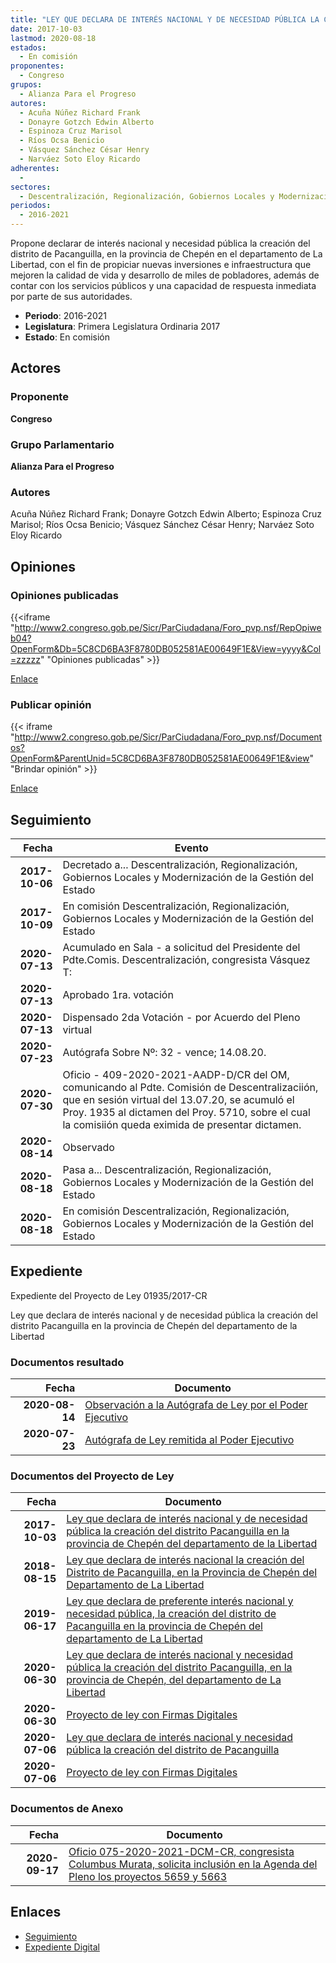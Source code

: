 ```yaml
---
title: "LEY QUE DECLARA DE INTERÉS NACIONAL Y DE NECESIDAD PÚBLICA LA CREACIÓN DEL DISTRITO PACANGUILLA, EN LA PROVINCIA DE CHEPÉN, DEL DEPARTAMENTO DE LA LIBERTAD"
date: 2017-10-03
lastmod: 2020-08-18
estados: 
  - En comisión
proponentes: 
  - Congreso
grupos: 
  - Alianza Para el Progreso
autores: 
  - Acuña Núñez Richard Frank
  - Donayre Gotzch Edwin Alberto
  - Espinoza Cruz Marisol
  - Ríos Ocsa Benicio
  - Vásquez Sánchez César Henry
  - Narváez Soto Eloy Ricardo
adherentes: 
  - 
sectores: 
  - Descentralización, Regionalización, Gobiernos Locales y Modernización de la Gestión del Estado
periodos: 
  - 2016-2021
---
```


Propone declarar de interés nacional y necesidad pública la creación del distrito de Pacanguilla, en la provincia de Chepén en el departamento de La Libertad, con el fin de propiciar nuevas inversiones e infraestructura que mejoren la calidad de vida y desarrollo de miles de pobladores, además de contar con los servicios públicos y una capacidad de respuesta inmediata por parte de sus autoridades.

- **Periodo**: 2016-2021
- **Legislatura**: Primera Legislatura Ordinaria 2017
- **Estado**: En comisión

## Actores

### Proponente

**Congreso**

### Grupo Parlamentario

**Alianza Para el Progreso**

### Autores

Acuña Núñez Richard Frank; Donayre Gotzch Edwin Alberto; Espinoza Cruz Marisol; Ríos Ocsa Benicio; Vásquez Sánchez César Henry; Narváez Soto Eloy Ricardo


## Opiniones

### Opiniones publicadas

{{<iframe "http://www2.congreso.gob.pe/Sicr/ParCiudadana/Foro_pvp.nsf/RepOpiweb04?OpenForm&Db=5C8CD6BA3F8780DB052581AE00649F1E&View=yyyy&Col=zzzzz" "Opiniones publicadas" >}}

[Enlace](http://www2.congreso.gob.pe/Sicr/ParCiudadana/Foro_pvp.nsf/RepOpiweb04?OpenForm&Db=5C8CD6BA3F8780DB052581AE00649F1E&View=yyyy&Col=zzzzz)
### Publicar opinión

{{< iframe "http://www2.congreso.gob.pe/Sicr/ParCiudadana/Foro_pvp.nsf/Documentos?OpenForm&ParentUnid=5C8CD6BA3F8780DB052581AE00649F1E&view" "Brindar opinión" >}}

[Enlace](http://www2.congreso.gob.pe/Sicr/ParCiudadana/Foro_pvp.nsf/Documentos?OpenForm&ParentUnid=5C8CD6BA3F8780DB052581AE00649F1E&view)

## Seguimiento

| Fecha | Evento |
|------:|--------|
| **2017-10-06** | Decretado a... Descentralización, Regionalización, Gobiernos Locales y Modernización de la Gestión del Estado|
| **2017-10-09** | En comisión Descentralización, Regionalización, Gobiernos Locales y Modernización de la Gestión del Estado|
| **2020-07-13** | Acumulado en Sala - a solicitud del Presidente del Pdte.Comis. Descentralización, congresista Vásquez T:|
| **2020-07-13** | Aprobado 1ra. votación|
| **2020-07-13** | Dispensado 2da Votación - por Acuerdo del Pleno virtual|
| **2020-07-23** | Autógrafa Sobre Nº: 32 - vence; 14.08.20.|
| **2020-07-30** | Oficio - 409-2020-2021-AADP-D/CR del OM, comunicando al Pdte. Comisión de Descentralizaciión, que en sesión virtual del 13.07.20, se acumuló el Proy. 1935 al dictamen del Proy. 5710, sobre el cual la comisiión queda eximida de presentar dictamen.|
| **2020-08-14** | Observado|
| **2020-08-18** | Pasa a... Descentralización, Regionalización, Gobiernos Locales y Modernización de la Gestión del Estado|
| **2020-08-18** | En comisión Descentralización, Regionalización, Gobiernos Locales y Modernización de la Gestión del Estado|


## Expediente

Expediente del Proyecto de Ley 01935/2017-CR

Ley que declara de interés nacional y de necesidad pública la creación del distrito Pacanguilla en la provincia de Chepén del departamento de la Libertad


### Documentos resultado

| Fecha | Documento |
|------:|--------|
| **2020-08-14** | [Observación a la Autógrafa de Ley por el Poder Ejecutivo](http://www.leyes.congreso.gob.pe/Documentos/2016_2021/Observacion_a_la_Autografa/OBAU0571020200814.pdf) |
| **2020-07-23** | [Autógrafa de Ley remitida al Poder Ejecutivo](http://www.leyes.congreso.gob.pe/Documentos/2016_2021/Autografas/Ley_y_de_Resolucion_Legislativa/AU0571020200723.pdf) |

### Documentos del Proyecto de Ley

| Fecha | Documento |
|------:|--------|
| **2017-10-03** | [Ley que declara de interés nacional y de necesidad pública la creación del distrito Pacanguilla en la provincia de Chepén del departamento de la Libertad](http://www.leyes.congreso.gob.pe/Documentos/2016_2021/Proyectos_de_Ley_y_de_Resoluciones_Legislativas/PL01935_20171003.pdf) |
| **2018-08-15** | [Ley que declara de interés nacional la creación del Distrito de Pacanguilla, en la Provincia de Chepén del Departamento de La Libertad](http://www.leyes.congreso.gob.pe/Documentos/2016_2021/Proyectos_de_Ley_y_de_Resoluciones_Legislativas/PL0322120180816..pdf) |
| **2019-06-17** | [Ley que declara de preferente interés nacional y necesidad pública, la creación del distrito de Pacanguilla en la provincia de Chepén del departamento de La Libertad](http://www.leyes.congreso.gob.pe/Documentos/2016_2021/Proyectos_de_Ley_y_de_Resoluciones_Legislativas/PL0448820190617.pdf) |
| **2020-06-30** | [Ley que declara de interés nacional y necesidad pública la creación del distrito Pacanguilla, en la provincia de Chepén, del departamento de La Libertad](http://www.leyes.congreso.gob.pe/Documentos/2016_2021/Proyectos_de_Ley_y_de_Resoluciones_Legislativas/PL05663-20200630.pdf) |
| **2020-06-30** | [Proyecto de ley con Firmas Digitales](http://www.leyes.congreso.gob.pe/Documentos/2016_2021/Proyectos_de_Ley_y_de_Resoluciones_Legislativas/Proyectos_Firmas_digitales/PL05663.pdf) |
| **2020-07-06** | [Ley que declara de interés nacional y necesidad pública la creación del distrito de Pacanguilla](http://www.leyes.congreso.gob.pe/Documentos/2016_2021/Proyectos_de_Ley_y_de_Resoluciones_Legislativas/PL05710-20200706.pdf) |
| **2020-07-06** | [Proyecto de ley con Firmas Digitales](http://www.leyes.congreso.gob.pe/Documentos/2016_2021/Proyectos_de_Ley_y_de_Resoluciones_Legislativas/Proyectos_Firmas_digitales/PL05710.pdf) |

### Documentos de Anexo

| Fecha | Documento |
|------:|--------|
| **2020-09-17** | [Oficio 075-2020-2021-DCM-CR, congresista Columbus Murata, solicita inclusión en la Agenda del Pleno los proyectos 5659 y 5663](http://www.leyes.congreso.gob.pe/Documentos/2016_2021/Oficios/Congresistas/OFICIO-075-2020-2021-DCM-CR.pdf) |

## Enlaces 

- [Seguimiento](http://www2.congreso.gob.pe/Sicr/TraDocEstProc/CLProLey2016.nsf/f7fff46988ca05b1052578e100829cc7/d4d8407ea2012c2c052581ae006c9450?OpenDocument)
- [Expediente Digital](http://www2.congreso.gob.pe/Sicr/TraDocEstProc/CLProLey2016.nsf/f7fff46988ca05b1052578e100829cc7/d4d8407ea2012c2c052581ae006c9450?OpenDocument&Click=05257FB7005EB655.eb71d0cf91d8294e05256cdf006b5706/$Body/0.1C6C)
